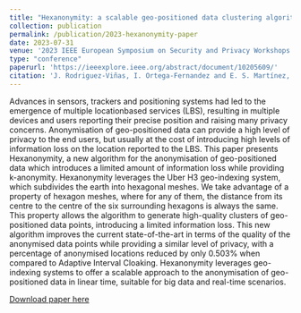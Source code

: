 ```yaml
---
title: "Hexanonymity: a scalable geo-positioned data clustering algorithm for anonymisation purposes"
collection: publication
permalink: /publication/2023-hexanonymity-paper
date: 2023-07-31
venue: '2023 IEEE European Symposium on Security and Privacy Workshops (EuroS&PW)'
type: "conference"
paperurl: 'https://ieeexplore.ieee.org/abstract/document/10205609/'
citation: 'J. Rodriguez-Viñas, I. Ortega-Fernandez and E. S. Martínez, "Hexanonymity: a scalable geo-positioned data clustering algorithm for anonymisation purposes," 2023 IEEE European Symposium on Security and Privacy Workshops (EuroS&PW), Delft, Netherlands, 2023, pp. 396-404, doi: 10.1109/EuroSPW59978.2023.00050.'
---
```

Advances in sensors, trackers and positioning systems had led to the emergence of multiple locationbased services (LBS), resulting in multiple devices and users reporting their precise position and raising many privacy concerns. Anonymisation of geo-positioned data can provide a high level of privacy to the end users, but usually at the cost of introducing high levels of information loss on the location reported to the LBS. This paper presents Hexanonymity, a new algorithm for the anonymisation of geo-positioned data which introduces a limited amount of information loss while providing k-anonymity. Hexanonymity leverages the Uber H3 geo-indexing system, which subdivides the earth into hexagonal meshes. We take advantage of a property of hexagon meshes, where for any of them, the distance from its centre to the centre of the six surrounding hexagons is always the same. This property allows the algorithm to generate high-quality clusters of geo-positioned data points, introducing a limited information loss. This new algorithm improves the current state-of-the-art in terms of the quality of the anonymised data points while providing a similar level of privacy, with a percentage of anonymised locations reduced by only 0.503% when compared to Adaptive Interval Cloaking. Hexanonymity leverages geo-indexing systems to offer a scalable approach to the anonymisation of geo-positioned data in linear time, suitable for big data and real-time scenarios.

[Download paper here](https://doi.org/10.1109/EuroSPW59978.2023.00050)